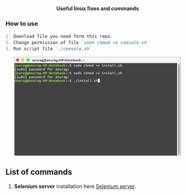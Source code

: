                     
<p align="center">
  <strong>Useful linux fixes and commands</strong> 
</p>

### How to use

```markdown
1. Download file you need form this repo.
2. Change permission of file `sudo chmod +x console.sh`
3. Run script file `./console.sh`
```
<p align="center">
  <img height="270" src="https://github.com/Anu1601CS/linux-command/blob/master/src/images/local.png">
</p>

## List of commands
1. **Selenium server** installation here [Selenium server](https://github.com/Anu1601CS/linux-command/tree/master/src/selenium).
